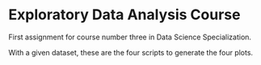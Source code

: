 # Exploratory Data Analysis Course
First assignment for course number three in Data Science Specialization.

With a given dataset, these are the four scripts to generate the four plots.
